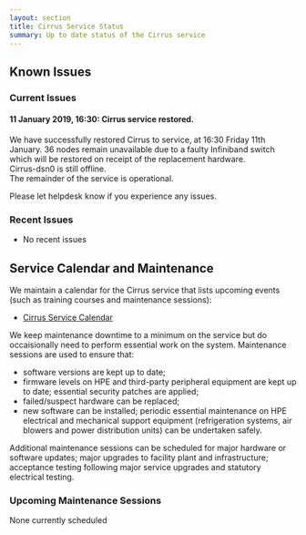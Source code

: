 ```yaml
---
layout: section
title: Cirrus Service Status
summary: Up to date status of the Cirrus service
---
```


## Known Issues

### Current Issues

#### 11 January 2019, 16:30: Cirrus service restored. ####

We have successfully restored Cirrus to service, at 16:30 Friday 11th January.
36 nodes remain unavailable due to a faulty Infiniband switch which will be restored on receipt of the replacement hardware.  
Cirrus-dsn0 is still offline.  
The remainder of the service is operational.  

Please let helpdesk know if you experience any issues.

### Recent Issues

- No recent issues

## Service Calendar and Maintenance

We maintain a calendar for the Cirrus service that lists upcoming events (such
as training courses and maintenance sessions):

- [Cirrus Service Calendar](calendar.html)

We keep maintenance downtime to a minimum on the service but do occaisionally
need to perform essential work on the system. Maintenance sessions are used to 
ensure that:

* software versions are kept up to date;
* firmware levels on HPE and third-party peripheral equipment are kept up to date;
essential security patches are applied;
* failed/suspect hardware can be replaced;
* new software can be installed;
periodic essential maintenance on HPE electrical and mechanical support equipment (refrigeration systems, air blowers and power distribution units) can be undertaken safely.

Additional maintenance sessions can be scheduled for major hardware or software updates; major upgrades to facility plant and infrastructure; acceptance testing following major service upgrades and statutory electrical testing.

### Upcoming Maintenance Sessions

None currently scheduled




